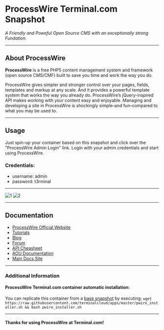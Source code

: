 # **ProcessWire** Terminal.com Snapshot

*A Friendly and Poweful Open Source CMS with an exceptionally strong Fundation.*

---

## About ProcessWire
**ProcessWire** is a free PHP5 content management system and framework (open source CMS/CMF) built to save you time and work the way you do.

ProcessWire gives simpler and stronger control over your pages, fields, templates and markup at any scale. And it provides a powerful template system that works the way you already do. ProcessWire’s jQuery-inspired API makes working with your content easy and enjoyable. Managing and developing a site in ProcessWire is shockingly simple–and fun–compared to what you may be used to.


---

## Usage

Just spin-up your container based on this snapshot and click over the "ProcessWire Admin Login" link.
Login with your admin credentials and start using ProcessWire.


### Credentials:

- username: admin
- password: t3rminal


---

![1](http://www.weblantropia.com/wp-content/uploads/2014/03/processwire_fields.jpg)
![2](http://i1-scripts.softpedia-static.com/screenshots/ProcessWire_25.png)


---

## Documentation
- [ProcessWire Official Website](http://processwire.com/)
- [Tutorials](http://processwire.com/docs/tutorials/)
- [Blog](http://processwire.com/blog/)
- [Forum](https://processwire.com/talk/)
- [API Cheasheet](http://cheatsheet.processwire.com/)
- [AOU Documentation](http://processwire.com/api/)
- [Main Docs Site](http://processwire.com/docs/)

---

### Additional Information

#### ProcessWire Terminal.com container automatic installation:
You can replicate this container from a [base snapshot](https://www.terminal.com/tiny/FzpHiTXG1K) by executing:
`wget https://raw.githubusercontent.com/terminalcloud/apps/master/pwire_installer.sh && bash pwire_installer.sh`

---

#### Thanks for using ProcessWire at Terminal.com!